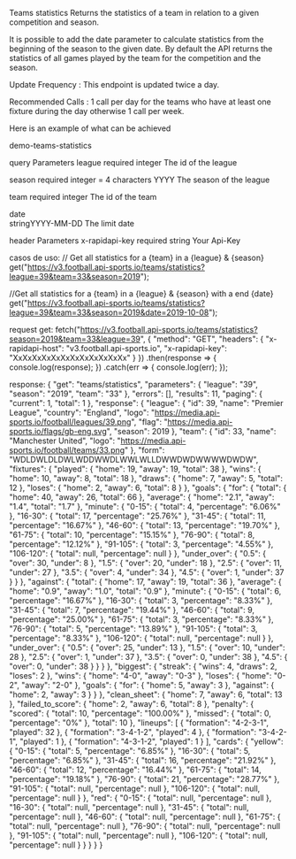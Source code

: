 Teams statistics
Returns the statistics of a team in relation to a given competition and season.

It is possible to add the date parameter to calculate statistics from the beginning of the season to the given date. By default the API returns the statistics of all games played by the team for the competition and the season.

Update Frequency : This endpoint is updated twice a day.

Recommended Calls : 1 call per day for the teams who have at least one fixture during the day otherwise 1 call per week.

Here is an example of what can be achieved

demo-teams-statistics

query Parameters
league
required
integer
The id of the league

season
required
integer = 4 characters YYYY
The season of the league

team
required
integer
The id of the team

date	
stringYYYY-MM-DD
The limit date

header Parameters
x-rapidapi-key
required
string
Your Api-Key


casos de uso:
// Get all statistics for a {team} in a {league} & {season}
get("https://v3.football.api-sports.io/teams/statistics?league=39&team=33&season=2019");

//Get all statistics for a {team} in a {league} & {season} with a end {date}
get("https://v3.football.api-sports.io/teams/statistics?league=39&team=33&season=2019&date=2019-10-08");



request get:
fetch("https://v3.football.api-sports.io/teams/statistics?season=2019&team=33&league=39", {
	"method": "GET",
	"headers": {
		"x-rapidapi-host": "v3.football.api-sports.io",
		"x-rapidapi-key": "XxXxXxXxXxXxXxXxXxXxXxXx"
	}
})
.then(response => {
	console.log(response);
})
.catch(err => {
	console.log(err);
});



response:
{
  "get": "teams/statistics",
  "parameters": {
    "league": "39",
    "season": "2019",
    "team": "33"
  },
  "errors": [],
  "results": 11,
  "paging": {
    "current": 1,
    "total": 1
  },
  "response": {
    "league": {
      "id": 39,
      "name": "Premier League",
      "country": "England",
      "logo": "https://media.api-sports.io/football/leagues/39.png",
      "flag": "https://media.api-sports.io/flags/gb-eng.svg",
      "season": 2019
    },
    "team": {
      "id": 33,
      "name": "Manchester United",
      "logo": "https://media.api-sports.io/football/teams/33.png"
    },
    "form": "WDLDWLDLDWLWDDWWDLWWLWLLDWWDWDWWWWDWDW",
    "fixtures": {
      "played": {
        "home": 19,
        "away": 19,
        "total": 38
      },
      "wins": {
        "home": 10,
        "away": 8,
        "total": 18
      },
      "draws": {
        "home": 7,
        "away": 5,
        "total": 12
      },
      "loses": {
        "home": 2,
        "away": 6,
        "total": 8
      }
    },
    "goals": {
      "for": {
        "total": {
          "home": 40,
          "away": 26,
          "total": 66
        },
        "average": {
          "home": "2.1",
          "away": "1.4",
          "total": "1.7"
        },
        "minute": {
          "0-15": {
            "total": 4,
            "percentage": "6.06%"
          },
          "16-30": {
            "total": 17,
            "percentage": "25.76%"
          },
          "31-45": {
            "total": 11,
            "percentage": "16.67%"
          },
          "46-60": {
            "total": 13,
            "percentage": "19.70%"
          },
          "61-75": {
            "total": 10,
            "percentage": "15.15%"
          },
          "76-90": {
            "total": 8,
            "percentage": "12.12%"
          },
          "91-105": {
            "total": 3,
            "percentage": "4.55%"
          },
          "106-120": {
            "total": null,
            "percentage": null
          }
        },
        "under_over": {
          "0.5": {
            "over": 30,
            "under": 8
          },
          "1.5": {
            "over": 20,
            "under": 18
          },
          "2.5": {
            "over": 11,
            "under": 27
          },
          "3.5": {
            "over": 4,
            "under": 34
          },
          "4.5": {
            "over": 1,
            "under": 37
          }
        }
      },
      "against": {
        "total": {
          "home": 17,
          "away": 19,
          "total": 36
        },
        "average": {
          "home": "0.9",
          "away": "1.0",
          "total": "0.9"
        },
        "minute": {
          "0-15": {
            "total": 6,
            "percentage": "16.67%"
          },
          "16-30": {
            "total": 3,
            "percentage": "8.33%"
          },
          "31-45": {
            "total": 7,
            "percentage": "19.44%"
          },
          "46-60": {
            "total": 9,
            "percentage": "25.00%"
          },
          "61-75": {
            "total": 3,
            "percentage": "8.33%"
          },
          "76-90": {
            "total": 5,
            "percentage": "13.89%"
          },
          "91-105": {
            "total": 3,
            "percentage": "8.33%"
          },
          "106-120": {
            "total": null,
            "percentage": null
          }
        },
        "under_over": {
          "0.5": {
            "over": 25,
            "under": 13
          },
          "1.5": {
            "over": 10,
            "under": 28
          },
          "2.5": {
            "over": 1,
            "under": 37
          },
          "3.5": {
            "over": 0,
            "under": 38
          },
          "4.5": {
            "over": 0,
            "under": 38
          }
        }
      }
    },
    "biggest": {
      "streak": {
        "wins": 4,
        "draws": 2,
        "loses": 2
      },
      "wins": {
        "home": "4-0",
        "away": "0-3"
      },
      "loses": {
        "home": "0-2",
        "away": "2-0"
      },
      "goals": {
        "for": {
          "home": 5,
          "away": 3
        },
        "against": {
          "home": 2,
          "away": 3
        }
      }
    },
    "clean_sheet": {
      "home": 7,
      "away": 6,
      "total": 13
    },
    "failed_to_score": {
      "home": 2,
      "away": 6,
      "total": 8
    },
    "penalty": {
      "scored": {
        "total": 10,
        "percentage": "100.00%"
      },
      "missed": {
        "total": 0,
        "percentage": "0%"
      },
      "total": 10
    },
    "lineups": [
      {
        "formation": "4-2-3-1",
        "played": 32
      },
      {
        "formation": "3-4-1-2",
        "played": 4
      },
      {
        "formation": "3-4-2-1",
        "played": 1
      },
      {
        "formation": "4-3-1-2",
        "played": 1
      }
    ],
    "cards": {
      "yellow": {
        "0-15": {
          "total": 5,
          "percentage": "6.85%"
        },
        "16-30": {
          "total": 5,
          "percentage": "6.85%"
        },
        "31-45": {
          "total": 16,
          "percentage": "21.92%"
        },
        "46-60": {
          "total": 12,
          "percentage": "16.44%"
        },
        "61-75": {
          "total": 14,
          "percentage": "19.18%"
        },
        "76-90": {
          "total": 21,
          "percentage": "28.77%"
        },
        "91-105": {
          "total": null,
          "percentage": null
        },
        "106-120": {
          "total": null,
          "percentage": null
        }
      },
      "red": {
        "0-15": {
          "total": null,
          "percentage": null
        },
        "16-30": {
          "total": null,
          "percentage": null
        },
        "31-45": {
          "total": null,
          "percentage": null
        },
        "46-60": {
          "total": null,
          "percentage": null
        },
        "61-75": {
          "total": null,
          "percentage": null
        },
        "76-90": {
          "total": null,
          "percentage": null
        },
        "91-105": {
          "total": null,
          "percentage": null
        },
        "106-120": {
          "total": null,
          "percentage": null
        }
      }
    }
  }
}